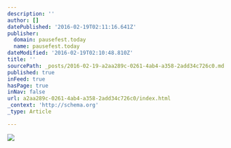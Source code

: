 ```yaml
---
description: ''
author: []
datePublished: '2016-02-19T02:11:16.641Z'
publisher:
  domain: pausefest.today
  name: pausefest.today
dateModified: '2016-02-19T02:10:48.810Z'
title: ''
sourcePath: _posts/2016-02-19-a2aa289c-0261-4ab4-a358-2add34c726c0.md
published: true
inFeed: true
hasPage: true
inNav: false
url: a2aa289c-0261-4ab4-a358-2add34c726c0/index.html
_context: 'http://schema.org'
_type: Article

---
```

![](https://imgflo.herokuapp.com/graph/vahj1ThiexotieMo/9b5589499184a043ebbaa565e279a961/passthrough.jpg?height=753&input=https%3A%2F%2Fs3-us-west-2.amazonaws.com%2Fthe-grid-img%2Fp%2F122d004365f470b47b7aba7a018713661d278aaf.jpg&width=1441)